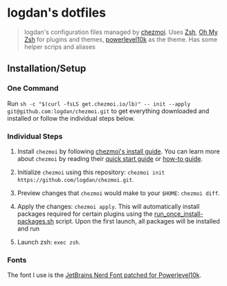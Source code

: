 # logdan's dotfiles

> logdan's configuration files managed by [chezmoi](https://github.com/twpayne/chezmoi). Uses [Zsh](https://en.wikipedia.org/wiki/Z_shell), [Oh My Zsh](https://github.com/ohmyzsh/ohmyzsh/) for plugins and themes, [powerlevel10k](https://github.com/romkatv/powerlevel10k) as the theme. Has some helper scrips and aliases

## Installation/Setup

### One Command

Run `sh -c "$(curl -fsLS get.chezmoi.io/lb)" -- init --apply git@github.com:logdan/chezmoi.git` to get everything downloaded and installed or follow the individual steps below.

### Individual Steps

1. Install `chezmoi` by following [chezmoi's install guide](https://github.com/twpayne/chezmoi/blob/master/docs/INSTALL.md). You can learn more about `chezmoi` by reading their [quick start guide](https://github.com/twpayne/chezmoi/blob/master/docs/QUICKSTART.md) or [how-to guide](https://github.com/twpayne/chezmoi/blob/master/docs/HOWTO.md).

2. Initialize `chezmoi` using this repository: `chezmoi init https://github.com/logdan/chezmoi.git`.

3. Preview changes that `chezmoi` would make to your `$HOME`: `chezmoi diff`.

4. Apply the changes: `chezmoi apply`. This will automatically install packages required for certain plugins using the [run_once_install-packages.sh](run_once_install-packages.sh) script. Upon the first launch, all packages will be installed and run

5. Launch zsh: `exec zsh`.

### Fonts

The font I use is the [JetBrains Nerd Font patched for Powerlevel10k](https://github.com/ryanoasis/nerd-fonts/tree/master/patched-fonts/JetBrainsMono).
